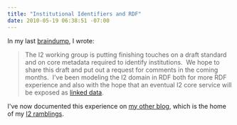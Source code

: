 ```yaml
---
title: "Institutional Identifiers and RDF"
date: 2010-05-19 06:38:51 -07:00
---
```

In my last [braindump](https://web.archive.org/web/20160705200049/http://www.personal.psu.edu/mjg36/blogs/2010/04/braindump-for-q2-2010.html), I wrote:

> The I2 working group is putting finishing touches on a draft standard and on core metadata required to identify institutions.  We hope to share this draft and put out a request for comments in the coming months.  I've been modeling the I2 domain in RDF both for more RDF experience and also with the hope that an eventual I2 core service will be exposed as [linked data](https://web.archive.org/web/20160705200049/http://linkeddata.org/).

I've now documented this experience on [my other blog](https://web.archive.org/web/20160705200049/http://lackoftalent.org/michael/blog/2010/05/19/i2-resource-description/), which is the home of my [I2 ramblings](https://web.archive.org/web/20160705200049/http://lackoftalent.org/michael/blog/category/projects/niso-i2/).
